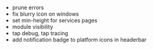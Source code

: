- prune errors
- fix blurry icon on windows
- set min-height for services pages
- module visibility
- tap debug, tap tracing
- add notification badge to platform icons in headerbar
